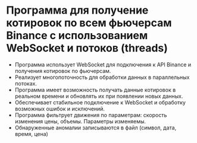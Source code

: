 # Программа для получение котировок по всем фьючерсам Binance с использованием WebSocket и потоков (threads)
   - Программа использует WebSocket для подключения к API Binance и получения котировок по фьючерсам.
   - Реализует многопоточность для обработки данных в параллельных потоках.
   - Программа имеет возможность получать данные котировок в реальном времени и обновлять их при появлении новых данных.
   - Обеспечивает стабильное подключение к WebSocket и обработку возможных ошибок и исключений.
   - Программа фильтрует движения по параметрам: скорость изменения цены, объемы. Параметры изменяемы.
   - Обнаруженные аномалии записываются в файл (символ, дата, время, цена)



